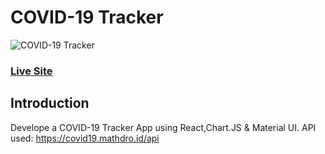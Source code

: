 # COVID-19 Tracker
![COVID-19 Tracker](https://cdn-std.droplr.net/files/acc_1002067/OJ4Kaf)

### [Live Site](https://covid19-current-situation.netlify.app/)

## Introduction
Develope a COVID-19 Tracker App using React,Chart.JS & Material UI.
API used: https://covid19.mathdro.id/api
